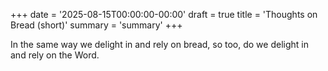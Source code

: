 +++
date = '2025-08-15T00:00:00-00:00'
draft = true
title = 'Thoughts on Bread (short)'
summary = 'summary'
+++

In the same way we delight in and rely on bread, so too, do we delight in and rely on the Word.
